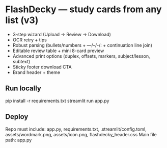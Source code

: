 # FlashDecky — study cards from any list (v3)
- 3‑step wizard (Upload → Review → Download)
- OCR retry + tips
- Robust parsing (bullets/numbers + —/–/-/: + continuation line join)
- Editable review table + mini 8-card preview
- Advanced print options (duplex, offsets, markers, subject/lesson, subtext)
- Sticky footer download CTA
- Brand header + theme

## Run locally
pip install -r requirements.txt
streamlit run app.py

## Deploy
Repo must include: app.py, requirements.txt, .streamlit/config.toml, assets/wordmark.png, assets/icon.png, flashdecky_header.css
Main file path: app.py
